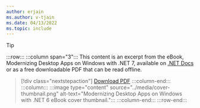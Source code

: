 ```yaml
---
author: erjain
ms.author: v-tjain
ms.date: 04/13/2022
ms.topic: include
---
```


> [!TIP]
> :::row:::
> :::column span="3":::
> This content is an excerpt from the eBook, Modernizing Desktop Apps on Windows with .NET 7, available on [.NET Docs](/dotnet/architecture/modernize-desktop) or as a free downloadable PDF that can be read offline.
>
> > [!div class="nextstepaction"]
> > [Download PDF](https://dotnet.microsoft.com/en-us/download/e-book/modernizing-existing-desktop-apps/pdf)
> :::column-end:::
> :::column:::
> :::image type="content" source="../media/cover-thumbnail.png" alt-text="Modernizing Desktop Apps on Windows with .NET 6 eBook cover thumbnail.":::
> :::column-end:::
> :::row-end:::
